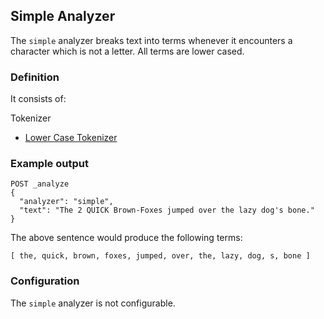 ## Simple Analyzer

The `simple` analyzer breaks text into terms whenever it encounters a character which is not a letter. All terms are lower cased.

### Definition

It consists of:

Tokenizer 
    

  * [Lower Case Tokenizer](analysis-lowercase-tokenizer.html)



### Example output
    
    
    POST _analyze
    {
      "analyzer": "simple",
      "text": "The 2 QUICK Brown-Foxes jumped over the lazy dog's bone."
    }

The above sentence would produce the following terms:
    
    
    [ the, quick, brown, foxes, jumped, over, the, lazy, dog, s, bone ]

### Configuration

The `simple` analyzer is not configurable.
